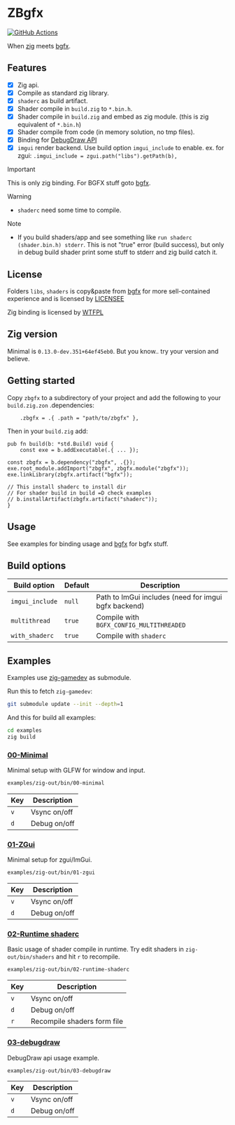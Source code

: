 # ZBgfx

[![GitHub Actions](https://github.com/cyberegoorg/zbgfx/actions/workflows/test.yaml/badge.svg)](https://github.com/cyberegoorg/zbgfx/actions/workflows/test.yaml)

When [zig](https://github.com/ziglang/zig) meets [bgfx](https://github.com/bkaradzic/bgfx).

## Features

- [x] Zig api.
- [x] Compile as standard zig library.
- [x] `shaderc` as build artifact.
- [x] Shader compile in `build.zig` to `*.bin.h`.
- [x] Shader compile in `build.zig` and embed as zig module. (this is zig equivalent of `*.bin.h`)
- [x] Shader compile from code (in memory solution, no tmp files).
- [x] Binding for [DebugDraw API](https://github.com/bkaradzic/bgfx/tree/master/examples/common/debugdraw)
- [x] `imgui` render backend. Use build option `imgui_include` to enable. ex. for
  zgui: `.imgui_include = zgui.path("libs").getPath(b),`

> [!IMPORTANT]  
> This is only zig binding. For BGFX stuff goto [bgfx](https://github.com/bkaradzic/bgfx).

> [!WARNING]
> - `shaderc` need some time to compile.

> [!NOTE]
> - If you build shaders/app and see something like `run shaderc (shader.bin.h) stderr`.
    This is not "true" error (build success), but only in debug build shader print some stuff to stderr and zig
    build catch it.

## License

Folders `libs`, `shaders` is copy&paste from [bgfx](https://github.com/bkaradzic/bgfx) for more sell-contained
experience and is licensed by [LICENSEE](https://github.com/bkaradzic/bgfx/blob/master/LICENSE)

Zig binding is licensed by [WTFPL](LICENSE)

## Zig version

Minimal is `0.13.0-dev.351+64ef45eb0`. But you know.. try your version and believe.

## Getting started

Copy `zbgfx` to a subdirectory of your project and add the following to your `build.zig.zon` .dependencies:

```zig
    .zbgfx = .{ .path = "path/to/zbgfx" },
```

Then in your `build.zig` add:

```zig
pub fn build(b: *std.Build) void {
    const exe = b.addExecutable(.{ ... });

const zbgfx = b.dependency("zbgfx", .{});
exe.root_module.addImport("zbgfx", zbgfx.module("zbgfx"));
exe.linkLibrary(zbgfx.artifact("bgfx"));

// This install shaderc to install dir
// For shader build in build =D check examples
// b.installArtifact(zbgfx.artifact("shaderc"));
}
```

## Usage

See examples for binding usage and [bgfx](https://github.com/bkaradzic/bgfx) for bgfx stuff.

## Build options

| Build option    | Default | Description                                          |
|-----------------|---------|------------------------------------------------------|
| `imgui_include` | `null`  | Path to ImGui includes (need for imgui bgfx backend) |
| `multithread`   | `true`  | Compile with `BGFX_CONFIG_MULTITHREADED`             |
| `with_shaderc`  | `true`  | Compile with `shaderc`                               |

## Examples

Examples use [zig-gamedev](https://github.com/zig-gamedev/zig-gamedev) as submodule.

Run this to fetch `zig-gamedev`:

```bash
git submodule update --init --depth=1
```

And this for build all examples:

```sh
cd examples
zig build
```

### [00-Minimal](examples/00-minimal/)

Minimal setup with GLFW for window and input.

```sh
examples/zig-out/bin/00-minimal
```

| Key | Description  |
|-----|--------------|
| `v` | Vsync on/off |
| `d` | Debug on/off |

### [01-ZGui](examples/01-zgui/)

Minimal setup for zgui/ImGui.

```sh
examples/zig-out/bin/01-zgui
```

| Key | Description  |
|-----|--------------|
| `v` | Vsync on/off |
| `d` | Debug on/off |

### [02-Runtime shaderc](examples/02-runtime-shaderc/)

Basic usage of shader compile in runtime.
Try edit shaders in `zig-out/bin/shaders` and hit `r` to recompile.

```sh
examples/zig-out/bin/02-runtime-shaderc
```

| Key | Description                 |
|-----|-----------------------------|
| `v` | Vsync on/off                |
| `d` | Debug on/off                |
| `r` | Recompile shaders form file |

### [03-debugdraw](examples/03-debugdraw/)

DebugDraw api usage example.

```sh
examples/zig-out/bin/03-debugdraw
```

| Key | Description  |
|-----|--------------|
| `v` | Vsync on/off |
| `d` | Debug on/off |
